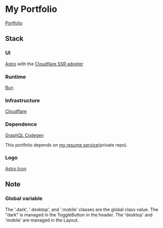 # My Portfolio

[Portfolio](https://portfolio-9ym.pages.dev/)

## Stack

### UI

[Astro](https://astro.build/) with the [Cloudflare SSR adopter](https://docs.astro.build/en/guides/integrations-guide/cloudflare/)

### Runtime

[Bun](https://bun.sh/)

### Infrastructure

[Cloudflare](https://www.cloudflare.com/)

### Dependence

[GraphQL Codegen](https://the-guild.dev/graphql/codegen)

This portfolio depends on [my resume service](https://github.com/hitohata/my-resume)(private repo).

### Logo

[Astro Icon](https://www.astroicon.dev/)

## Note

### Global variable

The '.dark', '.desktop', and '.mobile' classes are the global class value.
The "dark" is managed in the ToggleButton in the header.
The 'desktop' and 'mobile' are managed in the Layout.